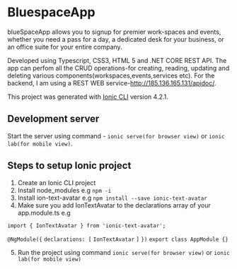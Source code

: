# BluespaceApp
blueSpaceApp allows you to signup for premier work-spaces and events, whether you need a pass for a day, a dedicated desk for your business, or an office suite for your entire company.

Developed using Typescript, CSS3, HTML 5 and .NET CORE REST API.
The app can perfom all the CRUD operations-for creating, reading, updating and deleting various components(workspaces,events,services etc). For the backend, 
I am using a REST WEB service-http://185.136.165.131/apidoc/.

This project was generated with [Ionic CLI](https://ionicframework.com/docs/cli/) version 4.2.1.

## Development server

Start the server using command -  `ionic serve(for browser view)` or `ionic lab(for mobile view)`.

## Steps to setup Ionic project 

1. Create an Ionic CLI project
2. Install node_modules e.g `npm -i`
3. Install ion-text-avatar e.g `npm install --save ionic-text-avatar`
4. Make sure you add IonTextAvatar to the declarations array of your app.module.ts e.g

`import { IonTextAvatar } from 'ionic-text-avatar';`

`@NgModule({`
  `declarations: [`
    `IonTextAvatar`
  `]`
`})`
`export class AppModule {}`

5. Run the project using command `ionic serve(for browser view)` or `ionic lab(for mobile view)`
